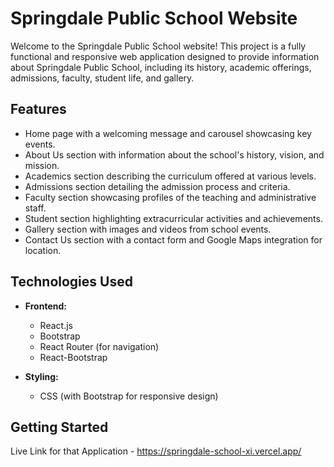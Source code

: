 # Springdale Public School Website

Welcome to the Springdale Public School website! This project is a fully functional and responsive web application designed to provide information about Springdale Public School, including its history, academic offerings, admissions, faculty, student life, and gallery.

## Features

- Home page with a welcoming message and carousel showcasing key events.
- About Us section with information about the school's history, vision, and mission.
- Academics section describing the curriculum offered at various levels.
- Admissions section detailing the admission process and criteria.
- Faculty section showcasing profiles of the teaching and administrative staff.
- Student section highlighting extracurricular activities and achievements.
- Gallery section with images and videos from school events.
- Contact Us section with a contact form and Google Maps integration for location.

## Technologies Used

- **Frontend:**
  - React.js
  - Bootstrap
  - React Router (for navigation)
  - React-Bootstrap

- **Styling:**
  - CSS (with Bootstrap for responsive design)

## Getting Started
Live Link for that Application - https://springdale-school-xi.vercel.app/

  
